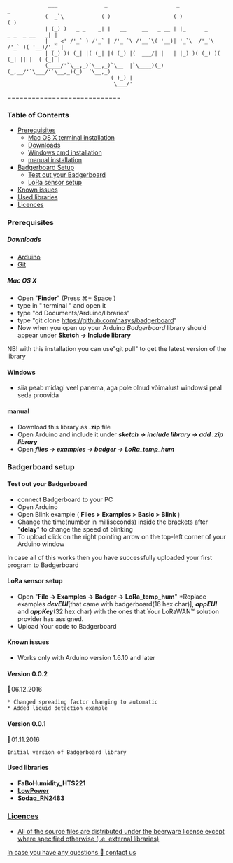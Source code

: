 				 ___               _                      _                             _
				(  _`\            ( )                    ( )                           ( )
				| (_) )   _ _    _| |   __     __   _ __ | |_      _      _ _  _ __   _| |
				|  _ <' /'_` ) /'_` | /'_ `\ /'__`\( '__)| '_`\  /'_`\  /'_` )( '__)/'_` |
				| (_) )( (_| |( (_| |( (_) |(  ___/| |   | |_) )( (_) )( (_| || |  ( (_| |
			    (____/'`\__,_)`\__,_)`\__  |`\____)(_)   (_,__/'`\___/'`\__,_)(_)  `\__,_)
									 ( )_) |
								 	  \___/'
============================

### **Table of Contents**
 * [Prerequisites](https://github.com/nasys/badgerboard/tree/readme_test_branch#prerequisites)
 	* [Mac OS X terminal installation](https://github.com/nasys/badgerboard/tree/readme_test_branch#mac-os-x)
	* [Downloads](https://github.com/nasys/badgerboard/tree/readme_test_branch#downloads)
 	* [Windows cmd installation](https://github.com/nasys/badgerboard/tree/readme_test_branch#windows)
 	* [manual installation](https://github.com/nasys/badgerboard/tree/readme_test_branch#manual)
 * [Badgerboard Setup](https://github.com/nasys/badgerboard/tree/readme_test_branch#badgerboard-setup)
	* [Test out your Badgerboard](https://github.com/nasys/badgerboard/tree/readme_test_branch#test-out-your-badgerboard) 
 	* [LoRa sensor setup](https://github.com/nasys/badgerboard/tree/readme_test_branch#lora-sensor-setup)
 * [Known issues](https://github.com/nasys/badgerboard/tree/readme_test_branch#known-issues)
 * [Used libraries](https://github.com/nasys/badgerboard/tree/readme_test_branch#used-libraries)
 * [Licences](https://github.com/nasys/badgerboard/tree/readme_test_branch#licences)

### Prerequisites

##### Downloads

* <a href="https://www.arduino.cc/en/Main/Software" target="_blank">Arduino</a>
* <a href="example.com" target="_blank">Git</a>

##### Mac OS X

* Open "**Finder**" (Press &#8984;+ Space ) 
* type in " terminal " and open it
* type "cd Documents/Arduino/libraries"
* type "git clone https://github.com/nasys/badgerboard"
* Now when you open up your Arduino _Badgerboard_ library should appear under **Sketch -> Include library**

NB! with this installation you can use"git pull" to get the latest version of the library

#### Windows

* siia peab midagi veel panema, aga pole olnud võimalust windowsi peal seda proovida


#### manual
* Download this library as **.zip** file
* Open Arduino and include it under **_sketch -> include library -> add .zip library_**
* Open **_files -> examples -> badger -> LoRa_temp_hum_**
### **Badgerboard setup**
#### Test out your Badgerboard

* connect Badgerboard to your PC 
* Open Arduino
* Open Blink example ( **Files > Examples > Basic > Blink** )
* Change the time(number in milliseconds) inside the brackets after "**delay**" to change the speed of blinking
* To upload click on the right pointing arrow on the top-left corner of your Arduino window

In case all of this works then you have successfully uploaded your first program to Badgerboard


#### LoRa sensor setup

* Open "**File -> Examples -> Badger -> LoRa_temp_hum**"
*Replace examples **_devEUI_**[that came with badgerboard(16 hex char)], **_appEUI_** and **_appKey_**(32 hex char) with the ones that Your LoRaWAN™ solution provider has assigned.  
* Upload Your code to Badgerboard

#### Known issues

* Works only with Arduino version 1.6.10 and later

#### Version 0.0.2
:calendar:06.12.2016

	* Changed spreading factor changing to automatic
	* Added liquid detection example 

#### Version 0.0.1
:calendar:01.11.2016 

	Initial version of Badgerboard library

 

	
#### Used libraries
* **FaBoHumidity_HTS221**<a href={https://github.com/FaBoPlatform/FaBoHumidity-HTS221-Library} target="_blank">
* **LowPower**<a href={https://github.com/rocketscream/Low-Power} target="_blank">
* **Sodaq_RN2483**<a href={https://github.com/SodaqMoja/Sodaq_RN2483 target="_blank">



### **Licences**

* All of the source files are distributed under the beerware license except where specified otherwise (i.e. external libraries)
 
In case you have any questions :e-mail: [contact us](mailto:badgerboard@nasys.no)

